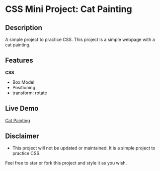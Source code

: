 # CSS Mini Project: Cat Painting

## Description

A simple project to practice CSS. This project is a simple webpage with a cat painting.

## Features

**CSS**

- Box Model
- Positioning
- transform: rotate

## Live Demo

[Cat Painting](https://quintincodes.github.io/CSS-Mini_Projects-Cat_Painting/)

## Disclaimer

- This project will not be updated or maintained. It is a simple project to practice CSS.

Feel free to star or fork this project and style it as you wish.
